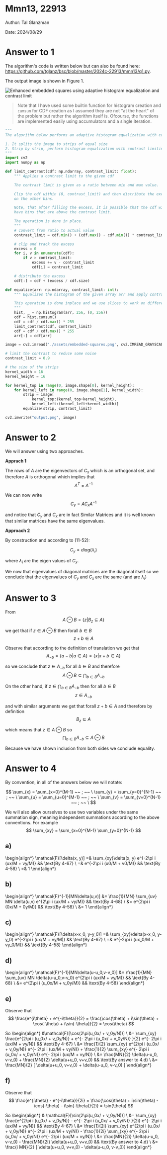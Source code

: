 # Mmn13, 22913

Author: Tal Glanzman

Date: 2024/08/29

# Answer to 1

The algorithm's code is written below but can also be found here: https://github.com/tglanz/bsc/blob/master/2024c-22913/mmn13/q1.py.

The output image is shown in Figure 1.

![Enhanced embedded squares using adaptive histogram equalization and contrast limit](./output.png)

> Note that I have used some builtin function for histogram creation and `cumsum` for CDF creation as I assumed they are not "at the heart" of the problem but rather the algorithm itself is. Ofcourse, the functions are implemented easily using accumulators and a single iteration.

```python
"""
The algorithm below performs an adaptive histogram equalization with contrast limiting.

1. It splits the image to strips of equal size
2. Strip by strip, perform histogram equalization with contrast limiting
"""
import cv2
import numpy as np

def limit_contrast(cdf: np.ndarray, contrast_limit: float):
    """ Applies a contrast limit to the given cdf

    The contrast limit is given as a ratio between min and max value.

    Clip the cdf within (0, contrast_limit) and then distribute the excess uniformly
    on the other bins.

    Note, that after filling the excess, it is possible that the cdf will again
    have bins that are above the contrast limit.

    The operation is done in place.
    """
    # convert from ratio to actual value
    contrast_limit = cdf.min() + (cdf.max() - cdf.min()) * contrast_limit

    # clip and track the excess
    excess = 0
    for i, v in enumerate(cdf):
        if v > contrast_limit:
            excess += v - contrast_limit
            cdf[i] = contrast_limit

    # distribute the excess
    cdf[:] = cdf + (excess / cdf.size)

def equalize(arr: np.ndarray, contrast_limit: int):
    """ Equalizes the histogram of the given array arr and apply contrast limiting.

    This operation is done inplace and we use slices to work on difference strips.
    """
    hist, _ = np.histogram(arr, 256, (0, 256))
    cdf = hist.cumsum()
    cdf = cdf / cdf.max() * 255
    limit_contrast(cdf, contrast_limit)
    cdf = cdf / cdf.max() * 255
    arr[:] = cdf[arr]

image = cv2.imread('./assets/embedded-squares.png', cv2.IMREAD_GRAYSCALE)

# limit the contrast to reduce some noise
contrast_limit = 0.9

# the size of the strips
kernel_width = 16
kernel_height = 16

for kernel_top in range(0, image.shape[0], kernel_height):
    for kernel_left in range(0, image.shape[1], kernel_width):
        strip = image[
            kernel_top:(kernel_top+kernel_height),
            kernel_left:(kernel_left+kernel_width)]
        equalize(strip, contrast_limit)

cv2.imwrite("output.png", image)
```

# Answer to 2

We will answer using two approaches.

**Apprach 1**

The rows of $A$ are the eigenvectors of $C_x$ which is an orthogonal set, and therefore $A$ is orthogonal which implies that
$$
    A^T=A^{-1}
$$

We can now write
$$
C_y = A C_x A^{-1}
$$

and notice that $C_y$ and $C_x$ are in fact Similar Matrices and it is well known that similar matrices have the same eigenvalues.

**Approach 2**

By construction and according to (11-52):

$$
C_y = diag(\lambda_i)
$$

where $\lambda_i$ are the eigen values of $C_x$.

We now that eigenvalues of diagonal matrices are the diagonal itself so we conclude that the eigenvalues of $C_y$ and $C_x$ are the same (and are $\lambda_i$)

# Answer to 3

From
$$
A \ominus B = \{ z | B_z \subseteq A \}
$$

we get that if $z \in A \ominus B$ then forall $b \in B$
$$
    z + b \in A
$$

Observe that according to the definition of translation we get that
$$
    A_{-b} = \{ a - b | a \in A \} = \{ x | x + b \in A \}
$$

so we conclude that $z \in A_{-b}$ for all $b \in B$ and therefore
$$
    A \ominus B \subseteq \bigcap_{b \in B} A_{-b}
$$

On the other hand, if $z \in \bigcap_{b \in B} A_{-b}$ then for all $b \in B$
$$
    z \in A_{-b}
$$

and with similar arguments we get that forall $z + b \in A$ and therefore by definition
$$
    B_z \subseteq A
$$

which means that $z \in A \ominus B$ so
$$
    \bigcap_{b \in B} A_{-b} \subseteq A \ominus B
$$

Because we have shown inclusion from both sides we conclude equality.

# Answer to 4

By convention, in all of the answers below we will notate:

$$
\sum_{x} = \sum_{x=0}^{M-1} ~~ ; ~~ \
\sum_{y} = \sum_{y=0}^{N-1} ~~ ; ~~ \
\sum_{u} = \sum_{u=0}^{M-1} ~~ ; ~~ \
\sum_{v} = \sum_{v=0}^{N-1} ~~ ; ~~ \
$$

We will also allow ourselves to use two variables under the same summation sign, meaning independent summations according to the above conventions. For example
$$
    \sum_{xy} = \sum_{x=0}^{M-1} \sum_{y=0}^{N-1}
$$

## a)
\begin{align*}
\mathcal{F}[\delta(x, y)] 
=& \sum_{xy}\delta(x, y) e^{-2\pi i (ux/M + vy/M)} && \text{By 4-67} \\
=& e^{-2\pi i (u0/M + v0/M)} && \text{By 4-58} \\
=& 1
\end{align*}

## b)
\begin{align*}
\mathcal{F}^{-1}[MN\delta(u,v)]
&= \frac{1}{MN} \sum_{uv} MN \delta(u,v) e^{2\pi i (ux/M + vy/M)} && \text{By 4-68} \\
&= e^{2\pi i (0x/M + 0y/M)} && \text{By 4-58} \\
&= 1
\end{align*}

## c)
\begin{align*}
\mathcal{F}[\delta(x-x_0, y-y_0)] 
=& \sum_{xy}\delta(x-x_0, y-y_0) e^{-2\pi i (ux/M + vy/M)} && \text{By 4-67} \\
=& e^{-2\pi i (ux_0/M + vy_0/M)} && \text{By 4-58}
\end{align*}

## d)
\begin{align*}
\mathcal{F}^{-1}[MN\delta(u-u_0,v-v_0)]
&= \frac{1}{MN} \sum_{uv} MN \delta(u-u_0,v-v_0) e^{2\pi i (ux/M + vy/M)} && \text{By 4-68} \\
&= e^{2\pi i (u_0x/M + v_0y/M)} && \text{By 4-58}
\end{align*}

## e)

Observe that
$$
\frac{e^{i\theta} + e^{-i\theta}}{2} = \frac{\cos(\theta) + i\sin(\theta) + \cos(-\theta) + i\sin(-\theta)}{2} = \cos(\theta)
$$

So
\begin{align*}
&\mathcal{F}[\cos(2\pi(u_0x/ + v_0y/N))] \\
&= \sum_{xy} \frac{e^{2\pi i (u_0x/ + v_0y/N)} + e^{- 2\pi i (u_0x/ + v_0y/N)} }{2} e^{- 2\pi i (ux/M + vy/N)} && \text{By 4-67} \\
&= \frac{1}{2} \sum_{xy} e^{2\pi i (u_0x/ + v_0y/N)} e^{- 2\pi i (ux/M + vy/N)} + \frac{1}{2} \sum_{xy} e^{- 2\pi i (u_0x/ + v_0y/N)} e^{- 2\pi i (ux/M + vy/N)} \\
&= \frac{MN}{2} \delta(u-u_0, v-v_0) + \frac{MN}{2} \delta(u+u_0, v+v_0) && \text{By answer to 4.d} \\
&= \frac{MN}{2} [ \delta(u+u_0, v+v_0) + \delta(u-u_0, v-v_0) ]
\end{align*}

## f)

Observe that
$$
\frac{e^{i\theta} - e^{-i\theta}}{2i} = \frac{\cos(\theta) + i\sin(\theta) - \cos(-\theta) - i\sin(-\theta)}{2i} = \sin(\theta)
$$

So
\begin{align*}
& \mathcal{F}[\sin(2\pi(u_0x/ + v_0y/N))] \\
&= \sum_{xy} \frac{e^{2\pi i (u_0x/ + v_0y/N)} - e^{- 2\pi i (u_0x/ + v_0y/N)} }{2i} e^{- 2\pi i (ux/M + vy/N)} && \text{By 4-67} \\
&= \frac{1}{2i} \sum_{xy} e^{2\pi i (u_0x/ + v_0y/N)} e^{- 2\pi i (ux/M + vy/N)} - \frac{1}{2i} \sum_{xy} e^{- 2\pi i (u_0x/ + v_0y/N)} e^{- 2\pi i (ux/M + vy/N)} \\
&= \frac{MN}{2i} \delta(u-u_0, v-v_0) - \frac{MN}{2i} \delta(u+u_0, v+v_0) && \text{By answer to 4.d} \\
&= \frac{i MN}{2} [ \delta(u+u_0, v+v_0) - \delta(u-u_0, v-v_0)]
\end{align*}